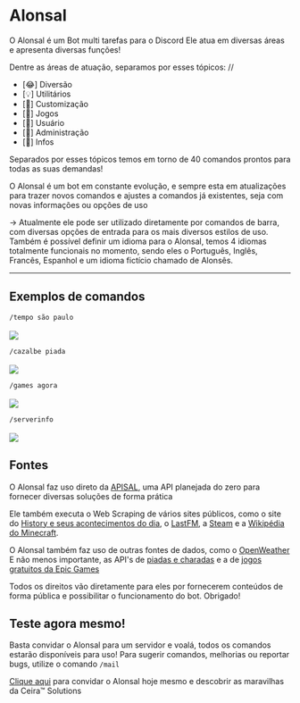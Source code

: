# Alonsal

O Alonsal é um Bot multi tarefas para o Discord
Ele atua em diversas áreas e apresenta diversas funções!

Dentre as áreas de atuação, separamos por esses tópicos: //
- [😂] Diversão
- [💡] Utilitários
- [🎉] Customização
- [🎲] Jogos
- [👤] Usuário
- [💂] Administração
- [📡] Infos

Separados por esses tópicos temos em torno de 40 comandos prontos para todas as suas demandas!

O Alonsal é um bot em constante evolução, e sempre esta em atualizações para trazer novos comandos e ajustes
a comandos já existentes, seja com novas informações ou opções de uso

-> Atualmente ele pode ser utilizado diretamente por comandos de barra, com diversas opções de entrada
para os mais diversos estilos de uso. Também é possível definir um idioma para o Alonsal, temos 4 idiomas
totalmente funcionais no momento, sendo eles o Português, Inglês, Francês, Espanhol e um idioma fictício chamado de Alonsês.

<hr>

<h2>Exemplos de comandos</h2>

`/tempo são paulo` <br><br>
<img src="https://user-images.githubusercontent.com/56841881/185818071-ca0f4c8d-ffe1-4057-8530-3ca144bb04db.png">

`/cazalbe piada` <br><br>
<img src="https://user-images.githubusercontent.com/56841881/185818263-abfaee6d-e7d0-436b-a3ee-4762dd4c4453.png">

`/games agora` <br><br>
<img src="https://user-images.githubusercontent.com/56841881/185818298-03bf5bff-701c-4b6f-a684-d7d6d4961911.png">

`/serverinfo` <br><br>
<img src="https://user-images.githubusercontent.com/56841881/185818396-fa99a1ad-353e-48cd-ae02-31e7824df65e.png">

<h2>Fontes</h2>

O Alonsal faz uso direto da [APISAL](https://github.com/odnols/APISAL), uma API planejada do zero para fornecer diversas soluções de forma prática

Ele também executa o Web Scraping de vários sites públicos, como o site do [History e seus acontecimentos do dia](https://history.uol.com.br/hoje-na-historia), o [LastFM](https://www.last.fm/pt/home), a [Steam](https://store.steampowered.com/?l=portuguese) e a [Wikipédia do Minecraft](https://minecraft.fandom.com/wiki/Minecraft_Wiki).

O Alonsal também faz uso de outras fontes de dados, como o [OpenWeather](https://openweathermap.org/api)
E não menos importante, as API's de [piadas e charadas](https://github.com/oGabrielArruda/api-charadas) e a de [jogos gratuitos da Epic Games](https://github.com/AuroPick/epic-free-games)

Todos os direitos vão diretamente para eles por fornecerem conteúdos de forma pública e possibilitar o funcionamento do bot. Obrigado!

<h2>Teste agora mesmo!</h2>

Basta convidar o Alonsal para um servidor e voalá, todos os comandos estarão disponíveis para uso!
Para sugerir comandos, melhorias ou reportar bugs, utilize o comando `/mail`

[Clique aqui](https://discord.com/oauth2/authorize?client_id=833349943539531806&scope=bot&permissions=1614150720) para convidar o Alonsal hoje mesmo e descobrir as maravilhas da Ceira™️ Solutions
